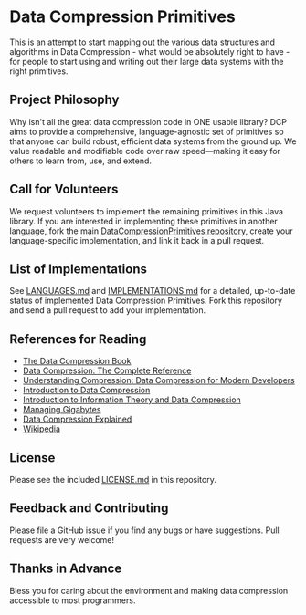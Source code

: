 # Data Compression Primitives

This is an attempt to start mapping out the various data structures
and algorithms in Data Compression - what would be absolutely
right to have - for people to start using and writing out
their large data systems with the right primitives.

## Project Philosophy

Why isn't all the great data compression code in ONE usable library? DCP aims to provide a comprehensive, language-agnostic set of primitives so that anyone can build robust, efficient data systems from the ground up. We value readable and modifiable code over raw speed—making it easy for others to learn from, use, and extend.

## Call for Volunteers

We request volunteers to implement the remaining primitives in this Java library. If you are interested in implementing these primitives in another language, fork the main [DataCompressionPrimitives repository](https://github.com/DataCompressionPrimitives/DataCompressionPrimitives), create your language-specific implementation, and link it back in a pull request. 

## List of Implementations

See [LANGUAGES.md](LANGUAGES.md) and [IMPLEMENTATIONS.md](IMPLEMENTATIONS.md) for a detailed, up-to-date status of implemented Data Compression Primitives. Fork this repository and send a pull request to add your implementation.

## References for Reading

- [The Data Compression Book](https://www.amazon.com/Data-Compression-Book-Mark-Nelson/dp/1558514341)
- [Data Compression: The Complete Reference](https://www.amazon.com/Data-Compression-Reference-David-Salomon/dp/1846286026)
- [Understanding Compression: Data Compression for Modern Developers](https://www.amazon.com/Understanding-Compression-Data-Modern-Developers-ebook/dp/B01IE1C9B4)
- [Introduction to Data Compression](https://www.amazon.com/Introduction-Compression-Kaufmann-Multimedia-Information/dp/0128094745)
- [Introduction to Information Theory and Data Compression](https://archive.org/details/introductiontoin0000hank)
- [Managing Gigabytes](https://www.amazon.com/Managing-Gigabytes-Compressing-Multimedia-Information/dp/1558605703)
- [Data Compression Explained](http://mattmahoney.net/dc/dce.html)
- [Wikipedia](https://en.wikipedia.org/wiki/Data_compression)

## License

Please see the included [LICENSE.md](LICENSE.md) in this repository.

## Feedback and Contributing

Please file a GitHub issue if you find any bugs or have suggestions. Pull requests are very welcome!

## Thanks in Advance

Bless you for caring about the environment and making data
compression accessible to most programmers.